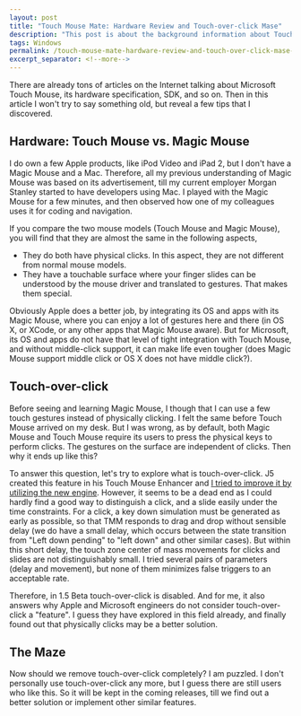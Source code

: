 ```yaml
---
layout: post
title: "Touch Mouse Mate: Hardware Review and Touch-over-click Mase"
description: "This post is about the background information about Touch Mouse."
tags: Windows
permalink: /touch-mouse-mate-hardware-review-and-touch-over-click-mase-32f39db01a4c
excerpt_separator: <!--more-->
---
```

There are already tons of articles on the Internet talking about Microsoft Touch Mouse, its hardware specification, SDK, and so on. Then in this article I won't try to say something old, but reveal a few tips that I discovered.
<!--more-->

## Hardware: Touch Mouse vs. Magic Mouse

I do own a few Apple products, like iPod Video and iPad 2, but I don't have a Magic Mouse and a Mac. Therefore, all my previous understanding of Magic Mouse was based on its advertisement, till my current employer Morgan Stanley started to have developers using Mac. I played with the Magic Mouse for a few minutes, and then observed how one of my colleagues uses it for coding and navigation.

If you compare the two mouse models (Touch Mouse and Magic Mouse), you will find that they are almost the same in the following aspects,

* They do both have physical clicks. In this aspect, they are not different from normal mouse models.
* They have a touchable surface where your finger slides can be understood by the mouse driver and translated to gestures. That makes them special.

Obviously Apple does a better job, by integrating its OS and apps with its Magic Mouse, where you can enjoy a lot of gestures here and there (in OS X, or XCode, or any other apps that Magic Mouse aware). But for Microsoft, its OS and apps do not have that level of tight integration with Touch Mouse, and without middle-click support, it can make life even tougher (does Magic Mouse support middle click or OS X does not have middle click?).

## Touch-over-click

Before seeing and learning Magic Mouse, I though that I can use a few touch gestures instead of physically clicking. I felt the same before Touch Mouse arrived on my desk. But I was wrong, as by default, both Magic Mouse and Touch Mouse require its users to press the physical keys to perform clicks. The gestures on the surface are independent of clicks. Then why it ends up like this?

To answer this question, let's try to explore what is touch-over-click. J5 created this feature in his Touch Mouse Enhancer and [I tried to improve it by utilizing the new engine](/touch-mouse-mate-1-5-milestone-2-one-step-further-aca10ce76be9). However, it seems to be a dead end as I could hardly find a good way to distinguish a click, and a slide easily under the time constraints. For a click, a key down simulation must be generated as early as possible, so that TMM responds to drag and drop without sensible delay (we do have a small delay, which occurs between the state transition from "Left down pending" to "left down" and other similar cases). But within this short delay, the touch zone center of mass movements for clicks and slides are not distinguishably small. I tried several pairs of parameters (delay and movement), but none of them minimizes false triggers to an acceptable rate.

Therefore, in 1.5 Beta touch-over-click is disabled. And for me, it also answers why Apple and Microsoft engineers do not consider touch-over-click a "feature". I guess they have explored in this field already, and finally found out that physically clicks may be a better solution.

## The Maze

Now should we remove touch-over-click completely? I am puzzled. I don't personally use touch-over-click any more, but I guess there are still users who like this. So it will be kept in the coming releases, till we find out a better solution or implement other similar features.
